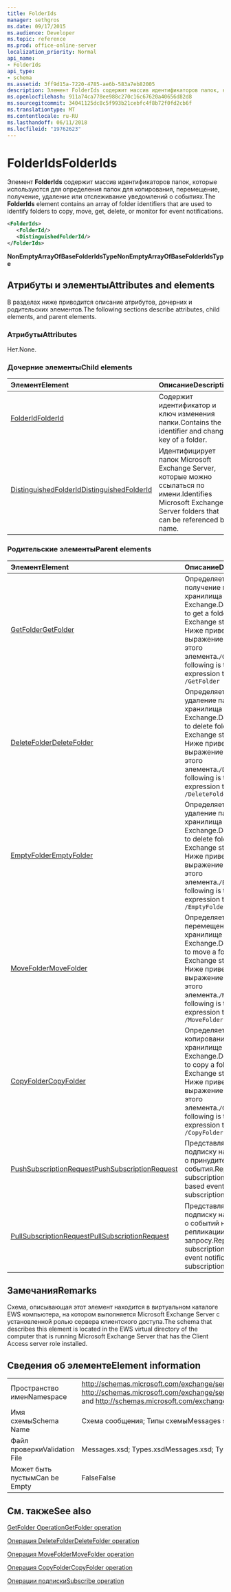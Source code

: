 ```yaml
---
title: FolderIds
manager: sethgros
ms.date: 09/17/2015
ms.audience: Developer
ms.topic: reference
ms.prod: office-online-server
localization_priority: Normal
api_name:
- FolderIds
api_type:
- schema
ms.assetid: 3ff9d15a-7220-4785-ae6b-583a7eb82005
description: Элемент FolderIds содержит массив идентификаторов папок, которые используются для определения папок для копирования, перемещение, получение, удаление или отслеживание уведомлений о событиях.
ms.openlocfilehash: 911a74ca778ee988c270c16c67620a40656d82d8
ms.sourcegitcommit: 34041125dc8c5f993b21cebfc4f8b72f0fd2cb6f
ms.translationtype: MT
ms.contentlocale: ru-RU
ms.lasthandoff: 06/11/2018
ms.locfileid: "19762623"
---
```

# <a name="folderids"></a><span data-ttu-id="9c56b-103">FolderIds</span><span class="sxs-lookup"><span data-stu-id="9c56b-103">FolderIds</span></span>

<span data-ttu-id="9c56b-104">Элемент **FolderIds** содержит массив идентификаторов папок, которые используются для определения папок для копирования, перемещение, получение, удаление или отслеживание уведомлений о событиях.</span><span class="sxs-lookup"><span data-stu-id="9c56b-104">The **FolderIds** element contains an array of folder identifiers that are used to identify folders to copy, move, get, delete, or monitor for event notifications.</span></span> 
  
```xml
<FolderIds>
   <FolderId/>
   <DistinguishedFolderId/>
</FolderIds>
```

 <span data-ttu-id="9c56b-105">**NonEmptyArrayOfBaseFolderIdsType**</span><span class="sxs-lookup"><span data-stu-id="9c56b-105">**NonEmptyArrayOfBaseFolderIdsType**</span></span>
## <a name="attributes-and-elements"></a><span data-ttu-id="9c56b-106">Атрибуты и элементы</span><span class="sxs-lookup"><span data-stu-id="9c56b-106">Attributes and elements</span></span>

<span data-ttu-id="9c56b-107">В разделах ниже приводится описание атрибутов, дочерних и родительских элементов.</span><span class="sxs-lookup"><span data-stu-id="9c56b-107">The following sections describe attributes, child elements, and parent elements.</span></span>
  
### <a name="attributes"></a><span data-ttu-id="9c56b-108">Атрибуты</span><span class="sxs-lookup"><span data-stu-id="9c56b-108">Attributes</span></span>

<span data-ttu-id="9c56b-109">Нет.</span><span class="sxs-lookup"><span data-stu-id="9c56b-109">None.</span></span>
  
### <a name="child-elements"></a><span data-ttu-id="9c56b-110">Дочерние элементы</span><span class="sxs-lookup"><span data-stu-id="9c56b-110">Child elements</span></span>

|<span data-ttu-id="9c56b-111">**Элемент**</span><span class="sxs-lookup"><span data-stu-id="9c56b-111">**Element**</span></span>|<span data-ttu-id="9c56b-112">**Описание**</span><span class="sxs-lookup"><span data-stu-id="9c56b-112">**Description**</span></span>|
|:-----|:-----|
|[<span data-ttu-id="9c56b-113">FolderId</span><span class="sxs-lookup"><span data-stu-id="9c56b-113">FolderId</span></span>](folderid.md) <br/> |<span data-ttu-id="9c56b-114">Содержит идентификатор и ключ изменения папки.</span><span class="sxs-lookup"><span data-stu-id="9c56b-114">Contains the identifier and change key of a folder.</span></span>  <br/> |
|[<span data-ttu-id="9c56b-115">DistinguishedFolderId</span><span class="sxs-lookup"><span data-stu-id="9c56b-115">DistinguishedFolderId</span></span>](distinguishedfolderid.md) <br/> |<span data-ttu-id="9c56b-116">Идентифицирует папок Microsoft Exchange Server, которые можно ссылаться по имени.</span><span class="sxs-lookup"><span data-stu-id="9c56b-116">Identifies Microsoft Exchange Server folders that can be referenced by name.</span></span>  <br/> |
   
### <a name="parent-elements"></a><span data-ttu-id="9c56b-117">Родительские элементы</span><span class="sxs-lookup"><span data-stu-id="9c56b-117">Parent elements</span></span>

|<span data-ttu-id="9c56b-118">**Элемент**</span><span class="sxs-lookup"><span data-stu-id="9c56b-118">**Element**</span></span>|<span data-ttu-id="9c56b-119">**Описание**</span><span class="sxs-lookup"><span data-stu-id="9c56b-119">**Description**</span></span>|
|:-----|:-----|
|[<span data-ttu-id="9c56b-120">GetFolder</span><span class="sxs-lookup"><span data-stu-id="9c56b-120">GetFolder</span></span>](getfolder.md) <br/> |<span data-ttu-id="9c56b-121">Определяет запрос на получение папки из хранилища Exchange.</span><span class="sxs-lookup"><span data-stu-id="9c56b-121">Defines a request to get a folder from the Exchange store.</span></span>  <br/> <span data-ttu-id="9c56b-122">Ниже приведен выражение XPath для этого элемента.`/GetFolder`</span><span class="sxs-lookup"><span data-stu-id="9c56b-122">The following is the XPath expression to this element:  `/GetFolder`</span></span> <br/> |
|[<span data-ttu-id="9c56b-123">DeleteFolder</span><span class="sxs-lookup"><span data-stu-id="9c56b-123">DeleteFolder</span></span>](deletefolder.md) <br/> |<span data-ttu-id="9c56b-124">Определяет запрос на удаление папок из хранилища Exchange.</span><span class="sxs-lookup"><span data-stu-id="9c56b-124">Defines a request to delete folders from the Exchange store.</span></span>  <br/> <span data-ttu-id="9c56b-125">Ниже приведен выражение XPath для этого элемента.`/DeleteFolder`</span><span class="sxs-lookup"><span data-stu-id="9c56b-125">The following is the XPath expression to this element:  `/DeleteFolder`</span></span> <br/> |
|[<span data-ttu-id="9c56b-126">EmptyFolder</span><span class="sxs-lookup"><span data-stu-id="9c56b-126">EmptyFolder</span></span>](emptyfolder.md) <br/> |<span data-ttu-id="9c56b-127">Определяет запрос на удаление папок из хранилища Exchange.</span><span class="sxs-lookup"><span data-stu-id="9c56b-127">Defines a request to delete folders from the Exchange store.</span></span>  <br/> <span data-ttu-id="9c56b-128">Ниже приведен выражение XPath для этого элемента.`/EmptyFolder`</span><span class="sxs-lookup"><span data-stu-id="9c56b-128">The following is the XPath expression to this element:  `/EmptyFolder`</span></span> <br/> |
|[<span data-ttu-id="9c56b-129">MoveFolder</span><span class="sxs-lookup"><span data-stu-id="9c56b-129">MoveFolder</span></span>](movefolder.md) <br/> |<span data-ttu-id="9c56b-130">Определяет запрос на перемещение в папку в хранилище Exchange.</span><span class="sxs-lookup"><span data-stu-id="9c56b-130">Defines a request to move a folder in the Exchange store.</span></span>  <br/> <span data-ttu-id="9c56b-131">Ниже приведен выражение XPath для этого элемента.`/MoveFolder`</span><span class="sxs-lookup"><span data-stu-id="9c56b-131">The following is the XPath expression to this element:  `/MoveFolder`</span></span> <br/> |
|[<span data-ttu-id="9c56b-132">CopyFolder</span><span class="sxs-lookup"><span data-stu-id="9c56b-132">CopyFolder</span></span>](copyfolder.md) <br/> |<span data-ttu-id="9c56b-133">Определяет запрос для копирования в папку в хранилище Exchange.</span><span class="sxs-lookup"><span data-stu-id="9c56b-133">Defines a request to copy a folder in the Exchange store.</span></span>  <br/> <span data-ttu-id="9c56b-134">Ниже приведен выражение XPath для этого элемента.`/CopyFolder`</span><span class="sxs-lookup"><span data-stu-id="9c56b-134">The following is the XPath expression to this element:  `/CopyFolder`</span></span> <br/> |
|[<span data-ttu-id="9c56b-135">PushSubscriptionRequest</span><span class="sxs-lookup"><span data-stu-id="9c56b-135">PushSubscriptionRequest</span></span>](pushsubscriptionrequest.md) <br/> |<span data-ttu-id="9c56b-136">Представляет подписка на подписку на уведомления о принудительной события.</span><span class="sxs-lookup"><span data-stu-id="9c56b-136">Represents a subscription to a push-based event notification subscription.</span></span>  <br/> |
|[<span data-ttu-id="9c56b-137">PullSubscriptionRequest</span><span class="sxs-lookup"><span data-stu-id="9c56b-137">PullSubscriptionRequest</span></span>](pullsubscriptionrequest.md) <br/> |<span data-ttu-id="9c56b-138">Представляет подписка на подписку на уведомления о событий на основе репликации по запросу.</span><span class="sxs-lookup"><span data-stu-id="9c56b-138">Represents a subscription to a pull-based event notification subscription.</span></span>  <br/> |
   
## <a name="remarks"></a><span data-ttu-id="9c56b-139">Замечания</span><span class="sxs-lookup"><span data-stu-id="9c56b-139">Remarks</span></span>

<span data-ttu-id="9c56b-140">Схема, описывающая этот элемент находится в виртуальном каталоге EWS компьютера, на котором выполняется Microsoft Exchange Server с установленной ролью сервера клиентского доступа.</span><span class="sxs-lookup"><span data-stu-id="9c56b-140">The schema that describes this element is located in the EWS virtual directory of the computer that is running Microsoft Exchange Server that has the Client Access server role installed.</span></span>
  
## <a name="element-information"></a><span data-ttu-id="9c56b-141">Сведения об элементе</span><span class="sxs-lookup"><span data-stu-id="9c56b-141">Element information</span></span>

|||
|:-----|:-----|
|<span data-ttu-id="9c56b-142">Пространство имен</span><span class="sxs-lookup"><span data-stu-id="9c56b-142">Namespace</span></span>  <br/> |<span data-ttu-id="9c56b-143">http://schemas.microsoft.com/exchange/services/2006/messages и http://schemas.microsoft.com/exchange/services/2006/types</span><span class="sxs-lookup"><span data-stu-id="9c56b-143">http://schemas.microsoft.com/exchange/services/2006/messages and http://schemas.microsoft.com/exchange/services/2006/types</span></span>  <br/> |
|<span data-ttu-id="9c56b-144">Имя схемы</span><span class="sxs-lookup"><span data-stu-id="9c56b-144">Schema Name</span></span>  <br/> |<span data-ttu-id="9c56b-145">Схема сообщения; Типы схемы</span><span class="sxs-lookup"><span data-stu-id="9c56b-145">Messages schema; Types schema</span></span>  <br/> |
|<span data-ttu-id="9c56b-146">Файл проверки</span><span class="sxs-lookup"><span data-stu-id="9c56b-146">Validation File</span></span>  <br/> |<span data-ttu-id="9c56b-147">Messages.xsd; Types.xsd</span><span class="sxs-lookup"><span data-stu-id="9c56b-147">Messages.xsd; Types.xsd</span></span>  <br/> |
|<span data-ttu-id="9c56b-148">Может быть пустым</span><span class="sxs-lookup"><span data-stu-id="9c56b-148">Can be Empty</span></span>  <br/> |<span data-ttu-id="9c56b-149">False</span><span class="sxs-lookup"><span data-stu-id="9c56b-149">False</span></span>  <br/> |
   
## <a name="see-also"></a><span data-ttu-id="9c56b-150">См. также</span><span class="sxs-lookup"><span data-stu-id="9c56b-150">See also</span></span>



[<span data-ttu-id="9c56b-151">GetFolder Operation</span><span class="sxs-lookup"><span data-stu-id="9c56b-151">GetFolder operation</span></span>](getfolder-operation.md)
  
[<span data-ttu-id="9c56b-152">Операция DeleteFolder</span><span class="sxs-lookup"><span data-stu-id="9c56b-152">DeleteFolder operation</span></span>](deletefolder-operation.md)
  
[<span data-ttu-id="9c56b-153">Операция MoveFolder</span><span class="sxs-lookup"><span data-stu-id="9c56b-153">MoveFolder operation</span></span>](movefolder-operation.md)
  
[<span data-ttu-id="9c56b-154">Операция CopyFolder</span><span class="sxs-lookup"><span data-stu-id="9c56b-154">CopyFolder operation</span></span>](copyfolder-operation.md)
  
[<span data-ttu-id="9c56b-155">Операции подписки</span><span class="sxs-lookup"><span data-stu-id="9c56b-155">Subscribe operation</span></span>](subscribe-operation.md)

